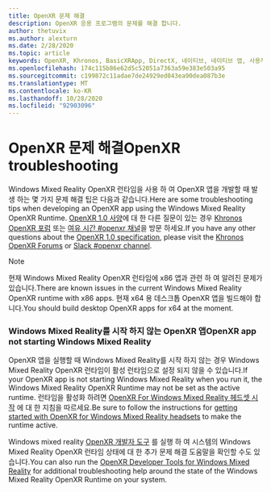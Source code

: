 ```yaml
---
title: OpenXR 문제 해결
description: OpenXR 응용 프로그램의 문제를 해결 합니다.
author: thetuvix
ms.author: alexturn
ms.date: 2/28/2020
ms.topic: article
keywords: OpenXR, Khronos, BasicXRApp, DirectX, 네이티브, 네이티브 앱, 사용자 지정 엔진, 미들웨어, 문제 해결
ms.openlocfilehash: 174c115b86e62d5c52051a7363a59e383e503a95
ms.sourcegitcommit: c199872c11adae7de24929ed043ea90dea087b3e
ms.translationtype: MT
ms.contentlocale: ko-KR
ms.lasthandoff: 10/28/2020
ms.locfileid: "92903096"
---
```

# <a name="openxr-troubleshooting"></a><span data-ttu-id="446be-104">OpenXR 문제 해결</span><span class="sxs-lookup"><span data-stu-id="446be-104">OpenXR troubleshooting</span></span>

<span data-ttu-id="446be-105">Windows Mixed Reality OpenXR 런타임을 사용 하 여 OpenXR 앱을 개발할 때 발생 하는 몇 가지 문제 해결 팁은 다음과 같습니다.</span><span class="sxs-lookup"><span data-stu-id="446be-105">Here are some troubleshooting tips when developing an OpenXR app using the Windows Mixed Reality OpenXR Runtime.</span></span>  <span data-ttu-id="446be-106"><a href="https://www.khronos.org/registry/OpenXR/specs/1.0/html/xrspec.html" target="_blank">OpenXR 1.0 사양</a>에 대 한 다른 질문이 있는 경우 <a href="https://community.khronos.org/c/openxr" target="_blank">Khronos OpenXR 포럼</a> 또는 <a href="https://khr.io/slack" target="_blank">여유 시간 #openxr 채널</a>을 방문 하세요.</span><span class="sxs-lookup"><span data-stu-id="446be-106">If you have any other questions about the <a href="https://www.khronos.org/registry/OpenXR/specs/1.0/html/xrspec.html" target="_blank">OpenXR 1.0 specification</a>, please visit the <a href="https://community.khronos.org/c/openxr" target="_blank">Khronos OpenXR Forums</a> or <a href="https://khr.io/slack" target="_blank">Slack #openxr channel</a>.</span></span>

>[!NOTE]
><span data-ttu-id="446be-107">현재 Windows Mixed Reality OpenXR 런타임에 x86 앱과 관련 하 여 알려진 문제가 있습니다.</span><span class="sxs-lookup"><span data-stu-id="446be-107">There are known issues in the current Windows Mixed Reality OpenXR runtime with x86 apps.</span></span>  <span data-ttu-id="446be-108">현재 x64 용 데스크톱 OpenXR 앱을 빌드해야 합니다.</span><span class="sxs-lookup"><span data-stu-id="446be-108">You should build desktop OpenXR apps for x64 at the moment.</span></span>

### <a name="openxr-app-not-starting-windows-mixed-reality"></a><span data-ttu-id="446be-109">Windows Mixed Reality를 시작 하지 않는 OpenXR 앱</span><span class="sxs-lookup"><span data-stu-id="446be-109">OpenXR app not starting Windows Mixed Reality</span></span>

<span data-ttu-id="446be-110">OpenXR 앱을 실행할 때 Windows Mixed Reality를 시작 하지 않는 경우 Windows Mixed Reality OpenXR 런타임이 활성 런타임으로 설정 되지 않을 수 있습니다.</span><span class="sxs-lookup"><span data-stu-id="446be-110">If your OpenXR app is not starting Windows Mixed Reality when you run it, the Windows Mixed Reality OpenXR Runtime may not be set as the active runtime.</span></span>  <span data-ttu-id="446be-111">런타임을 활성화 하려면 [OpenXR For Windows Mixed Reality 헤드셋 시작](openxr-getting-started.md#getting-started-with-openxr-for-windows-mixed-reality-headsets) 에 대 한 지침을 따르세요.</span><span class="sxs-lookup"><span data-stu-id="446be-111">Be sure to follow the instructions for [getting started with OpenXR for Windows Mixed Reality headsets](openxr-getting-started.md#getting-started-with-openxr-for-windows-mixed-reality-headsets) to make the runtime active.</span></span>

<span data-ttu-id="446be-112">Windows mixed reality [OpenXR 개발자 도구](openxr-getting-started.md#getting-the-openxr-developer-tools-for-windows-mixed-reality) 를 실행 하 여 시스템의 Windows Mixed Reality OpenXR 런타임 상태에 대 한 추가 문제 해결 도움말을 확인할 수도 있습니다.</span><span class="sxs-lookup"><span data-stu-id="446be-112">You can also run the [OpenXR Developer Tools for Windows Mixed Reality](openxr-getting-started.md#getting-the-openxr-developer-tools-for-windows-mixed-reality) for additional troubleshooting help around the state of the Windows Mixed Reality OpenXR Runtime on your system.</span></span>